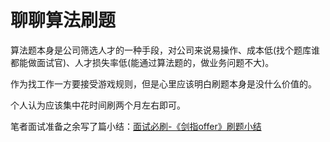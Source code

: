 # 聊聊算法刷题

算法题本身是公司筛选人才的一种手段，对公司来说易操作、成本低(找个题库谁都能做面试官)、人才损失率低(能通过算法题的，做业务问题不大)。

作为找工作一方要接受游戏规则，但是心里应该明白刷题本身是没什么价值的。

个人认为应该集中花时间刷两个月左右即可。

笔者面试准备之余写了篇小结：[面试必刷-《剑指offer》刷题小结](https://mp.weixin.qq.com/s?__biz=MzU4OTczNTg2OQ==&mid=2247484491&idx=1&sn=d9b03c21782678bac8b3e825535f4224&chksm=fdc9b699cabe3f8fca01456fc2f1d23d9b8c27efc7582fdf8d3d42d05e97e8e30657776c5baf&scene=21&token=1446701999&lang=zh_CN#wechat_redirect)








